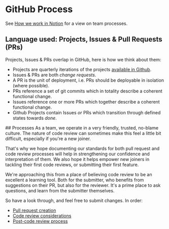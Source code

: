 # GitHub Process

See [How we work in Notion](https://www.notion.so/wellcometrust/How-we-work-8dc54e71aee345009dbea1e4fba577f5?pvs=4) for a view on team processes.

## Language used: Projects, Issues & Pull Requests (PRs)

Projects, Issues & PRs overlap in GitHub, here is how we think about them:

* Projects are quarterly iterations of the projects [available in Github](https://github.com/orgs/wellcomecollection/projects).
* Issues & PRs are both _change requests_.
* A PR is the unit of deployment, i.e. PRs should be deployable in isolation (where possible).
* PRs reference a set of git commits which in totality describe a coherent functional change.
* Issues reference one or more PRs which together describe a coherent functional change.
* Github Projects contain Issues _or_ PRs which transition through defined states towards _done_.

## Processes 
As a team, we operate in a very friendly, trusted, no-blame culture. The nature of code review can sometimes make this feel a little bit difficult, especially if you're a new joiner.

That's why we hope documenting our standards for both pull request and code review processes will help in strengthening our confidence and interpretation of them. We also hope it helps empower new joiners in tackling their first code reviews, or submitting their first feature.

We're approaching this from a place of believing code review to be an excellent a learning tool. Both for the submitter, who benefits from suggestions on their PR, but also for the reviewer. It's a prime place to ask questions, and learn from the submitter themselves.

So have a look through, and feel free to submit changes. In order:
- [Pull request creation](./pull-request-process.md)
- [Code review considerations](./code-review-process.md)
- [Post-code review process](./post-code-review.md)

